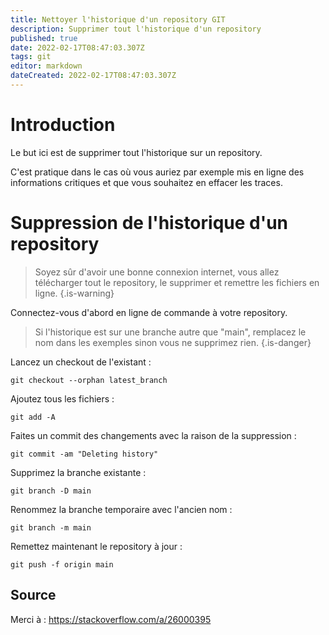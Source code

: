 ```yaml
---
title: Nettoyer l'historique d'un repository GIT
description: Supprimer tout l'historique d'un repository
published: true
date: 2022-02-17T08:47:03.307Z
tags: git
editor: markdown
dateCreated: 2022-02-17T08:47:03.307Z
---
```


# Introduction

Le but ici est de supprimer tout l'historique sur un repository.

C'est pratique dans le cas où vous auriez par exemple mis en ligne des informations critiques et que vous souhaitez en effacer les traces.

# Suppression de l'historique d'un repository

> Soyez sûr d'avoir une bonne connexion internet, vous allez télécharger tout le repository, le supprimer et remettre les fichiers en ligne.
{.is-warning}


Connectez-vous d'abord en ligne de commande à votre repository.

> Si l'historique est sur une branche autre que "main", remplacez le nom dans les exemples sinon vous ne supprimez rien.
{.is-danger}

Lancez un checkout de l'existant : 
```
git checkout --orphan latest_branch
```

Ajoutez tous les fichiers :
```
git add -A
```

Faites un commit des changements avec la raison de la suppression : 
```
git commit -am "Deleting history"
```

Supprimez la branche existante :

```
git branch -D main
```



Renommez la branche temporaire avec l'ancien nom : 
```
git branch -m main
```

Remettez maintenant le repository à jour :
```
git push -f origin main
```


## Source
Merci à : https://stackoverflow.com/a/26000395